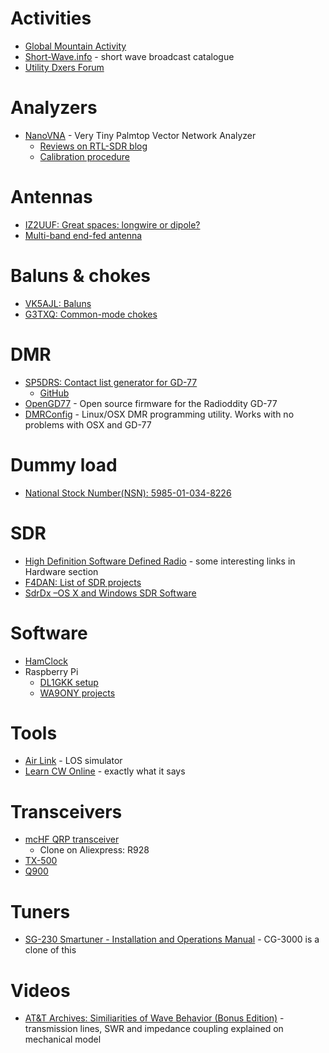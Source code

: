 # Activities

* [Global Mountain Activity](https://www.cqgma.org/)
* [Short-Wave.info](https://short-wave.info/) - short wave broadcast catalogue
* [Utility Dxers Forum](http://udxf.nl/)

# Analyzers

* [NanoVNA](https://github.com/ttrftech/NanoVNA) - Very Tiny Palmtop Vector Network Analyzer
  * [Reviews on RTL-SDR blog](rtl-sdr.com/reviews-of-the-nanovna-an-ultra-low-cost-50-vector-network-analyzer/)
  * [Calibration procedure](https://groups.io/g/nanovna-users/attachment/896/0/NanoVNA%20Calibration%20Considerations%20and%20Procedure%20FINAL.pdf)

# Antennas

* [IZ2UUF: Great spaces: longwire or dipole?](http://www.iz2uuf.net/wp/index.php/2016/04/26/great-spaces-longwire-or-dipole/)
* [Multi-band end-fed antenna](https://www.nonstopsystems.com/radio/frank_radio_antenna_multiband_end-fed.htm)

# Baluns & chokes

* [VK5AJL: Baluns](http://vk5ajl.com/projects/baluns.php)
* [G3TXQ: Common-mode chokes](http://www.karinya.net/g3txq/chokes)

# DMR
* [SP5DRS: Contact list generator for GD-77](http://gd77.sp5drs.xyz/)
  * [GitHub](https://github.com/satanowski/cnt4gd77)
* [OpenGD77](https://github.com/rogerclarkmelbourne/OpenGD77) - Open source firmware for the Radioddity GD-77
* [DMRConfig](https://github.com/sergev/dmrconfig) - Linux/OSX DMR programming utility. Works with no problems with OSX and GD-77

# Dummy load

* [National Stock Number(NSN): 5985-01-034-8226 ](http://www.webflis.us/webflis.aspx?NSN=5985-01-034-8226)

# SDR

* [High Definition Software	Defined Radio](http://www.hdsdr.de/hardware.html) - some interesting links in Hardware section
* [F4DAN: List of SDR projects](http://f4dan.free.fr/sdr_eng.html)
* [SdrDx –OS X and Windows SDR Software](http://fyngyrz.com/?p=915)

# Software

* [HamClock](http://clearskyinstitute.com/ham/HamClock)
* Raspberry Pi
  * [DL1GKK setup](https://dl1gkk.com/setup-raspberry-pi-for-ham-radio/)
  * [WA9ONY projects](http://www.stargazing.net/david/RPi/hrrpi.html)

# Tools

* [Air Link](https://link.ui.com/#) - LOS simulator
* [Learn CW Online](https://lcwo.net/) - exactly what it says

# Transceivers

* [mcHF QRP transceiver](http://www.m0nka.co.uk/?page_id=740) 
  * Clone on Aliexpress: R928
* [TX-500](https://lab599.com/)
* [Q900](http://radioaficion.com/news/q900-sdr-transceiver/)

# Tuners

* [SG-230 Smartuner - Installation and Operations Manual](http://www.sgcworld.com/Publications/Manuals/230man.pdf) - CG-3000 is a clone of this

# Videos

* [AT&T Archives: Similiarities of Wave Behavior (Bonus Edition)](https://www.youtube.com/watch?v=DovunOxlY1k) - transmission lines, SWR and impedance coupling explained on mechanical model
